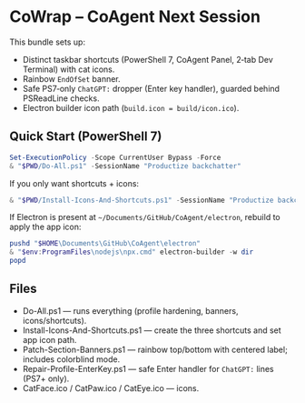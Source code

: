 # CoWrap – CoAgent Next Session

This bundle sets up:
- Distinct taskbar shortcuts (PowerShell 7, CoAgent Panel, 2‑tab Dev Terminal) with cat icons.
- Rainbow `EndOfSet` banner.
- Safe PS7‑only `ChatGPT:` dropper (Enter key handler), guarded behind PSReadLine checks.
- Electron builder icon path (`build.icon = build/icon.ico`).

## Quick Start (PowerShell 7)
```powershell
Set-ExecutionPolicy -Scope CurrentUser Bypass -Force
& "$PWD/Do-All.ps1" -SessionName "Productize backchatter"
```

If you only want shortcuts + icons:
```powershell
& "$PWD/Install-Icons-And-Shortcuts.ps1" -SessionName "Productize backchatter"
```

If Electron is present at `~/Documents/GitHub/CoAgent/electron`, rebuild to apply the app icon:
```powershell
pushd "$HOME\Documents\GitHub\CoAgent\electron"
& "$env:ProgramFiles\nodejs\npx.cmd" electron-builder -w dir
popd
```

## Files
- Do-All.ps1 — runs everything (profile hardening, banners, icons/shortcuts).
- Install-Icons-And-Shortcuts.ps1 — create the three shortcuts and set app icon path.
- Patch-Section-Banners.ps1 — rainbow top/bottom with centered label; includes colorblind mode.
- Repair-Profile-EnterKey.ps1 — safe Enter handler for `ChatGPT:` lines (PS7+ only).
- CatFace.ico / CatPaw.ico / CatEye.ico — icons.
